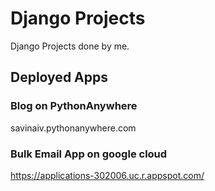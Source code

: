 # Django Projects
Django Projects done by me.

## Deployed Apps

### Blog on PythonAnywhere
  savinaiv.pythonanywhere.com
  
### Bulk Email App on google cloud
  https://applications-302006.uc.r.appspot.com/


